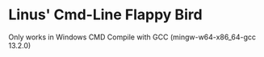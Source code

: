 # Linus' Cmd-Line Flappy Bird

Only works in Windows CMD
Compile with GCC (mingw-w64-x86_64-gcc 13.2.0)